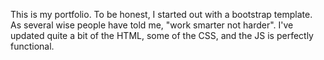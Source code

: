 This is my portfolio. To be honest, I started out with a bootstrap template. As several wise people have told me, "work smarter not harder". I've updated quite a bit of the HTML, some of the CSS, and the JS is perfectly functional.